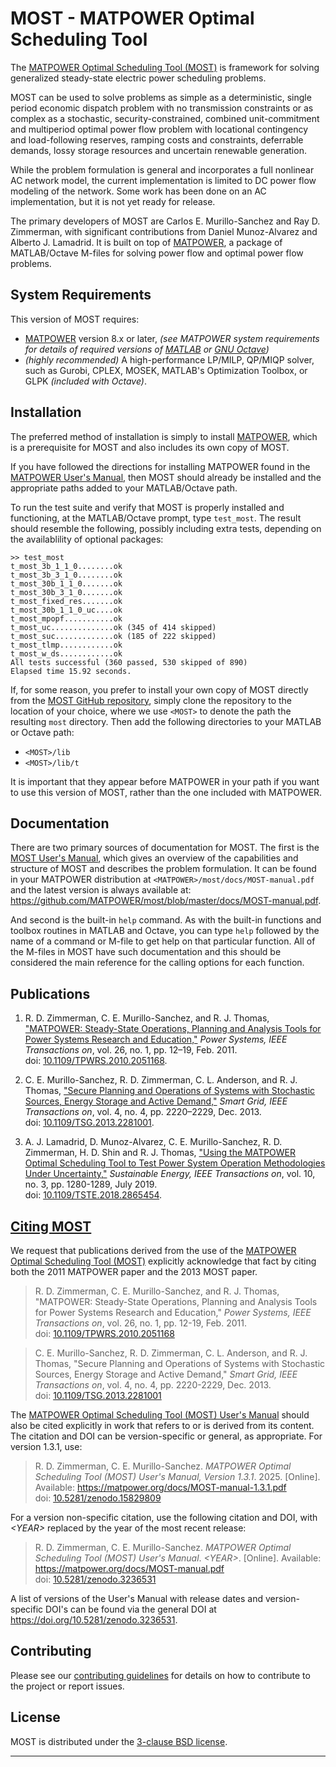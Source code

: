 MOST - MATPOWER Optimal Scheduling Tool
=======================================

The [MATPOWER Optimal Scheduling Tool (MOST)][1] is framework for
solving generalized steady-state electric power scheduling problems.

MOST can be used to solve problems as simple as a deterministic,
single period economic dispatch problem with no transmission
constraints or as complex as a stochastic, security-constrained,
combined unit-commitment and multiperiod optimal power flow
problem with locational contingency and load-following reserves,
ramping costs and constraints, deferrable demands, lossy storage
resources and uncertain renewable generation.

While the problem formulation is general and incorporates a full
nonlinear AC network model, the current implementation is limited to
DC power flow modeling of the network. Some work has been done on an
AC implementation, but it is not yet ready for release.

The primary developers of MOST are Carlos E. Murillo-Sanchez and
Ray D. Zimmerman, with significant contributions from
Daniel Munoz-Alvarez and Alberto J. Lamadrid. It is built on top
of [MATPOWER][2], a package of MATLAB/Octave M-files for solving
power flow and optimal power flow problems.

System Requirements
-------------------

This version of MOST requires:
*   [MATPOWER][2] version 8.x or later, _(see MATPOWER system requirements
    for details of required versions of [MATLAB][4] or [GNU Octave][5])_
*   _(highly recommended)_ A high-performance LP/MILP, QP/MIQP solver,
   such as Gurobi, CPLEX, MOSEK, MATLAB's Optimization Toolbox, or GLPK
   _(included with Octave)_.


Installation
------------

The preferred method of installation is simply to install [MATPOWER][3],
which is a prerequisite for MOST and also includes its own copy of MOST.

If you have followed the directions for installing MATPOWER found in
the [MATPOWER User's Manual][6], then MOST should already be installed and
the appropriate paths added to your MATLAB/Octave path.

To run the test suite and verify that MOST is properly installed and
functioning, at the MATLAB/Octave prompt, type `test_most`. The result
should resemble the following, possibly including extra tests,
depending on the availablility of optional packages:
```
>> test_most
t_most_3b_1_1_0........ok
t_most_3b_3_1_0........ok
t_most_30b_1_1_0.......ok
t_most_30b_3_1_0.......ok
t_most_fixed_res.......ok
t_most_30b_1_1_0_uc....ok
t_most_mpopf...........ok
t_most_uc..............ok (345 of 414 skipped)
t_most_suc.............ok (185 of 222 skipped)
t_most_tlmp............ok
t_most_w_ds............ok
All tests successful (360 passed, 530 skipped of 890)
Elapsed time 15.92 seconds.
```

If, for some reason, you prefer to install your own copy of MOST directly
from the [MOST GitHub repository][1], simply clone the repository to the
location of your choice, where we use `<MOST>` to denote the path the
resulting `most` directory. Then add the following directories to your
MATLAB or Octave path:
 *  `<MOST>/lib`
 *  `<MOST>/lib/t`

It is important that they appear before MATPOWER in your path if you want
to use this version of MOST, rather than the one included with MATPOWER.


Documentation
-------------

There are two primary sources of documentation for MOST. The first is
the [MOST User's Manual][7], which gives an overview of the capabilities
and structure of MOST and describes the problem formulation. It
can be found in your MATPOWER distribution at `<MATPOWER>/most/docs/MOST-manual.pdf`
and the latest version is always available at:
<https://github.com/MATPOWER/most/blob/master/docs/MOST-manual.pdf>.

And second is the built-in `help` command. As with the built-in
functions and toolbox routines in MATLAB and Octave, you can type `help`
followed by the name of a command or M-file to get help on that particular
function. All of the M-files in MOST have such documentation and this
should be considered the main reference for the calling options for each
function.


Publications
------------

1.  R. D. Zimmerman, C. E. Murillo-Sanchez, and R. J. Thomas,
    ["MATPOWER: Steady-State Operations, Planning and Analysis Tools
    for Power Systems Research and Education,"][9] *Power Systems, IEEE
    Transactions on*, vol. 26, no. 1, pp. 12–19, Feb. 2011.  
    doi: [10.1109/TPWRS.2010.2051168][9].

2.  C. E. Murillo-Sanchez, R. D. Zimmerman, C. L. Anderson, and
    R. J. Thomas, ["Secure Planning and Operations of Systems with
    Stochastic Sources, Energy Storage and Active Demand,"][10]
    *Smart Grid, IEEE Transactions on*, vol. 4, no. 4, pp. 2220–2229,
    Dec. 2013.  
    doi: [10.1109/TSG.2013.2281001][10].

3.  A. J. Lamadrid, D. Munoz-Alvarez, C. E. Murillo-Sanchez,
    R. D. Zimmerman, H. D. Shin and R. J. Thomas, ["Using the MATPOWER
    Optimal Scheduling Tool to Test Power System Operation Methodologies
    Under Uncertainty,"][11] *Sustainable Energy, IEEE Transactions on*,
    vol. 10, no. 3, pp. 1280-1289, July 2019.  
    doi: [10.1109/TSTE.2018.2865454][11].


[Citing MOST][13]
-----------------

We request that publications derived from the use of the [MATPOWER
Optimal Scheduling Tool (MOST)][1] explicitly acknowledge that fact by
citing both the 2011 MATPOWER paper and the 2013 MOST paper.

>   R. D. Zimmerman, C. E. Murillo-Sanchez, and R. J. Thomas, "MATPOWER:
    Steady-State Operations, Planning and Analysis Tools for Power Systems
    Research and Education," *Power Systems, IEEE Transactions on*, vol. 26,
    no. 1, pp. 12-19, Feb. 2011.  
    doi: [10.1109/TPWRS.2010.2051168][9]

>   C. E. Murillo-Sanchez, R. D. Zimmerman, C. L. Anderson, and R. J. Thomas,
    "Secure Planning and Operations of Systems with Stochastic Sources,
    Energy Storage and Active Demand," *Smart Grid, IEEE Transactions on*,
    vol. 4, no. 4, pp. 2220-2229, Dec. 2013.  
    doi: [10.1109/TSG.2013.2281001][10]

The [MATPOWER Optimal Scheduling Tool (MOST) User's Manual][7] should
also be cited explicitly in work that refers to or is derived from its
content. The citation and DOI can be version-specific or general, as
appropriate. For version 1.3.1, use:

>   R. D. Zimmerman, C. E. Murillo-Sanchez. *MATPOWER Optimal Scheduling
    Tool (MOST) User's Manual, Version 1.3.1*. 2025. [Online].
    Available: https://matpower.org/docs/MOST-manual-1.3.1.pdf  
    doi: [10.5281/zenodo.15829809](https://doi.org/10.5281/zenodo.15829809)

For a version non-specific citation, use the following citation and DOI,
with *\<YEAR\>* replaced by the year of the most recent release:

>   R. D. Zimmerman, C. E. Murillo-Sanchez. *MATPOWER Optimal Scheduling
    Tool (MOST) User's Manual*. *\<YEAR\>*. [Online].
    Available: https://matpower.org/docs/MOST-manual.pdf  
    doi: [10.5281/zenodo.3236531][14]

A list of versions of the User's Manual with release dates and
version-specific DOI's can be found via the general DOI at
https://doi.org/10.5281/zenodo.3236531.


Contributing
------------

Please see our [contributing guidelines][8] for details on how to
contribute to the project or report issues.


License
-------

MOST is distributed under the [3-clause BSD license][12].

----
[1]: https://github.com/MATPOWER/most
[2]: https://matpower.org
[3]: https://github.com/MATPOWER/matpower
[4]: https://www.mathworks.com/
[5]: https://octave.org
[6]: https://github.com/MATPOWER/matpower/blob/master/docs/MATPOWER-manual.pdf
[7]: docs/MOST-manual.pdf
[8]: CONTRIBUTING.md
[9]: https://doi.org/10.1109/TPWRS.2010.2051168
[10]: https://doi.org/10.1109/TSG.2013.2281001
[11]: https://doi.org/10.1109/TSTE.2018.2865454
[12]: LICENSE
[13]: CITATION
[14]: https://doi.org/10.5281/zenodo.3236531
